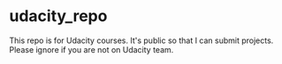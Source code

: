 # udacity_repo
This repo is for Udacity courses. It's public so that I can submit projects. Please ignore if you are not on Udacity team.


